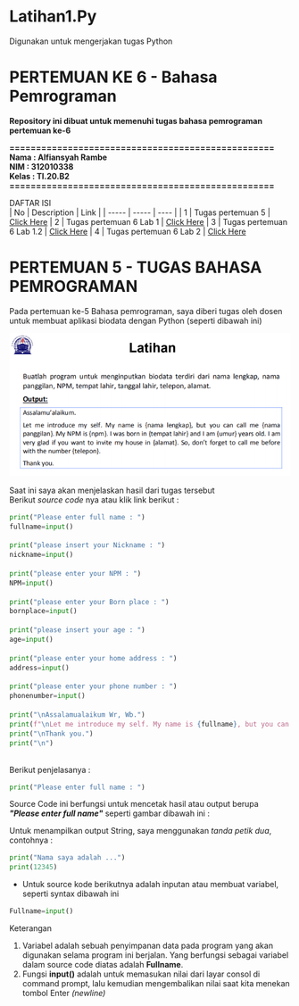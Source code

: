 # Latihan1.Py
Digunakan untuk mengerjakan tugas Python

# PERTEMUAN KE 6 - Bahasa Pemrograman
**Repository ini dibuat untuk memenuhi tugas bahasa pemrograman pertemuan ke-6**

 **==================================================** <br>
**Nama      : Alfiansyah Rambe**<br>
**NIM       : 312010338**<br>
**Kelas     : TI.20.B2**<br>
 **==================================================**

DAFTAR ISI <br>
| No | Description | Link |
| ----- | ----- | ---- |
| 1 | Tugas pertemuan 5 | [Click Here](#pertemuan-5---tugas-bahasa-pemrograman)
| 2 | Tugas pertemuan 6 Lab 1 | [Click Here](#pertemuan-6---lab-1)
| 3 | Tugas pertemuan 6 Lab 1.2 | [Click Here](#pertemuan-6-lab-12)
| 4 | Tugas pertemuan 6 Lab 2 | [Click Here](#pertemuan-6---lab-2)
<br>

# PERTEMUAN 5 - TUGAS BAHASA PEMROGRAMAN

     
Pada pertemuan ke-5 Bahasa pemrograman, saya diberi tugas oleh dosen untuk membuat aplikasi biodata dengan Python (seperti dibawah ini)

![input gambar](picture/tugas5.PNG)<br>

Saat ini saya akan menjelaskan hasil dari tugas tersebut <br>
Berikut *source code* nya atau klik link berikut : <br>

```python
print("Please enter full name : ")
fullname=input()

print("please insert your Nickname : ")
nickname=input()

print("please enter your NPM : ")
NPM=input()

print("please enter your Born place : ")
bornplace=input()

print("please insert your age : ")
age=input()

print("please enter your home address : ")
address=input()

print("please enter your phone number : ")
phonenumber=input()

print("\nAssalamualaikum Wr, Wb.")
print(f"\nLet me introduce my self. My name is {fullname}, but you can call me {nickname}. My NPM is {NPM}. I was Born in {bornplace} and i am {age} years old. I am very glad if you want to invite my house in {address}. So, don't forget to call me before with the number {phonenumber}.")
print("\nThank you.")
print("\n") 
``` 

<br>
Berikut penjelasanya : <br>

```python
print("Please enter full name : ")
```
Source Code ini berfungsi untuk mencetak hasil atau output berupa ***"Please enter full name"*** seperti gambar dibawah ini :<br>

Untuk menampilkan output String, saya menggunakan *tanda petik dua*, contohnya :

```python
print("Nama saya adalah ...")
print(12345)
```
* Untuk source kode berikutnya adalah inputan atau membuat variabel, seperti syntax dibawah ini

```python
Fullname=input()
```
Keterangan<br>
1. Variabel adalah sebuah penyimpanan data pada program yang akan digunakan selama program ini berjalan. Yang berfungsi sebagai variabel dalam source code diatas adalah **Fullname**. <br>
2. Fungsi **input()** adalah untuk memasukan nilai dari layar consol di command prompt, lalu kemudian mengembalikan nilai saat kita menekan tombol Enter
 *(newline)*<br>
